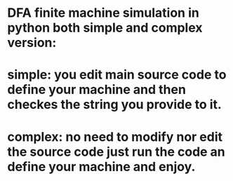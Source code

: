 # DFA finite machine simulation in python both simple and complex version:
# simple: you edit main source code to define your machine and then checkes the string you provide to it.
# complex: no need to modify nor edit the source code just run the code an define your machine and enjoy.
